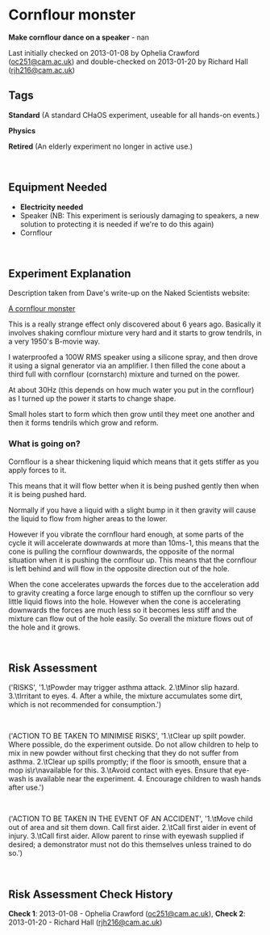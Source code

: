 # Cornflour monster

**Make cornflour dance on a speaker** - nan

Last initially checked on 2013-01-08 by Ophelia Crawford (oc251@cam.ac.uk) and double-checked on 2013-01-20 by Richard Hall (rjh216@cam.ac.uk)

## Tags
<!--- Start Tags (DO NOT REMOVE THIS COMMENT) --->

**Standard** (A standard CHaOS experiment, useable for all hands-on events.)

**Physics**

**Retired** (An elderly experiment no longer in active use.)
<!--- End Tags (DO NOT REMOVE THIS COMMENT) --->

<br/>

## Equipment Needed 
- **Electricity needed**
- Speaker (NB: This experiment is seriously damaging to speakers, a new solution to protecting it is needed if we're to do this again)
- Cornflour

<br/>

## Experiment Explanation 

Description taken from Dave's write-up on the Naked Scientists website:


[A cornflour monster](http://www.thenakedscientists.com/HTML/content/kitchenscience/garage-science/exp/a-cornflour-monster/)


This is a really strange effect only discovered about 6 years ago. Basically it involves shaking cornflour mixture very hard and it starts to grow tendrils, in a very 1950's B-movie way.


I waterproofed a 100W RMS speaker using a silicone spray, and then drove it using a signal generator via an amplifier. I then filled the cone about a third full with cornflour (cornstarch) mixture and turned on the power.


At about 30Hz (this depends on how much water you put in the cornflour) as I turned up the power it starts to change shape. 


Small holes start to form which then grow until they meet one another and then it forms tendrils which grow and reform.


### What is going on?


Cornflour is a shear thickening liquid which means that it gets stiffer as you apply forces to it.


This means that it will flow better when it is being pushed gently then when it is being pushed hard.


Normally if you have a liquid with a slight bump in it then gravity will cause the liquid to flow from higher areas to the lower. 


However if you vibrate the cornflour hard enough, at some parts of the cycle it will accelerate downwards at more than 10ms-1, this means that the cone is pulling the cornflour downwards, the opposite of the normal situation when it is pushing the cornflour up. This means that the cornflour is left behind and will flow in the opposite direction out of the hole.


When the cone accelerates upwards the forces due to the acceleration add to gravity creating a force large enough to stiffen up the cornflour so very little liquid flows into the hole. However when the cone is accelerating downwards the forces are much less so it becomes less stiff and the mixture can flow out of the hole easily. So overall the mixture flows out of the hole and it grows. 



<br/>

## Risk Assessment

('RISKS', '1.\tPowder may trigger asthma attack. 2.\tMinor slip hazard. 3.\tIrritant to eyes. 4.      After a while, the mixture accumulates some dirt, which is not recommended for consumption.')

<br/>

('ACTION TO BE TAKEN TO MINIMISE RISKS', '1.\tClear up spilt powder.  Where possible, do the experiment outside.  Do not allow children to help to mix in new powder without first checking that they do not suffer from asthma. 2.\tClear up spills promptly; if the floor is smooth, ensure that a mop is\r\navailable for this. 3.\tAvoid contact with eyes.  Ensure that eye-wash is available near the experiment. 4.       Encourage children to wash hands after use.')

<br/>

('ACTION TO BE TAKEN IN THE EVENT OF AN ACCIDENT', '1.\tMove child out of area and sit them down. Call first aider. 2.\tCall first aider in event of injury. 3.\tCall first aider.  Allow parent to rinse with eyewash supplied if desired; a demonstrator must not do this themselves unless trained to do so.')

<br/>

## Risk Assessment Check History 

**Check 1**: 2013-01-08 - Ophelia Crawford (oc251@cam.ac.uk), **Check 2**: 2013-01-20 - Richard Hall (rjh216@cam.ac.uk)